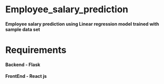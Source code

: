 # Employee_salary_prediction
#### Employee salary prediction using Linear regression model trained with sample data set
# Requirements
#### Backend - Flask
#### FrontEnd - React js
